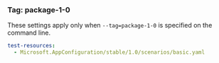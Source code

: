 ### Tag: package-1-0

These settings apply only when `--tag=package-1-0` is specified on the command line.

``` yaml $(tag) == 'package-1-0'
test-resources:
  - Microsoft.AppConfiguration/stable/1.0/scenarios/basic.yaml 
```
